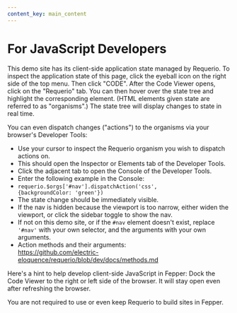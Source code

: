 ```yaml
---
content_key: main_content
---
```

# For JavaScript Developers

This demo site has its client-side application state managed by Requerio. To 
inspect the application state of this page, click the eyeball icon on the right 
side of the top menu. Then click "CODE". After the Code Viewer opens, click on 
the "Requerio" tab. You can then hover over the state tree and highlight the 
corresponding element. (HTML elements given state are referred to as 
"organisms".) The state tree will display changes to state in real time.

You can even dispatch changes ("actions") to the organisms via your browser's 
Developer Tools:

* Use your cursor to inspect the Requerio organism you wish to dispatch actions 
  on.
* This should open the Inspector or Elements tab of the Developer Tools.
* Click the adjacent tab to open the Console of the Developer Tools.
* Enter the following example in the Console:
* <code id="requerio-dispatch">requerio.$orgs['#nav'].dispatchAction('css', {backgroundColor: 'green'})</code>
* The state change should be immediately visible.
* If the nav is hidden because the viewport is too narrow, either widen the 
  viewport, or click the sidebar toggle to show the nav.
* If not on this demo site, or if the `#nav` element doesn't exist, replace 
  `'#nav'` with your own selector, and the arguments with your own arguments.
* Action methods and their arguments:<br>
  <a id="requerio-methods" href="https://github.com/electric-eloquence/requerio/blob/dev/docs/methods.md"
  target="_blank">https://github.com/electric-eloquence/requerio/blob/dev/docs/methods.md
  </a>

Here's a hint to help develop client-side JavaScript in Fepper: Dock the Code 
Viewer to the right or left side of the browser. It will stay open even after 
refreshing the browser.

You are not required to use or even keep Requerio to build sites in Fepper.
